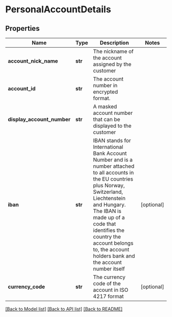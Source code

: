 # PersonalAccountDetails

## Properties
Name | Type | Description | Notes
------------ | ------------- | ------------- | -------------
**account_nick_name** | **str** | The nickname of the account assigned by the customer | 
**account_id** | **str** | The account number in encrypted format. | 
**display_account_number** | **str** | A masked account number that can be displayed to the customer | 
**iban** | **str** | IBAN stands for International Bank Account Number and is a number attached to all accounts in the EU countries plus Norway, Switzerland, Liechtenstein and Hungary. The IBAN is made up of a code that identifies the country the account belongs to, the account holders bank and the account number itself | [optional] 
**currency_code** | **str** | The currency code of the account in ISO 4217 format | [optional] 

[[Back to Model list]](../README.md#documentation-for-models) [[Back to API list]](../README.md#documentation-for-api-endpoints) [[Back to README]](../README.md)

